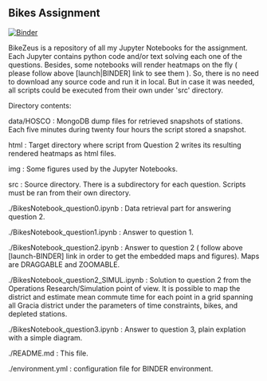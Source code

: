 ## Bikes Assignment ##

[![Binder](https://mybinder.org/badge.svg)](https://mybinder.org/v2/gh/a-torrano-m/BikeZeus/master)

BikeZeus is a repository of all my Jupyter Notebooks for the assignment.
Each Jupyter contains python code and/or text solving each one of the questions.
Besides, some notebooks will render heatmaps on the fly ( please follow above [launch|BINDER] link to see them ).
So, there is no need to download any source code and run it in local. But in case it was needed,
all scripts could be executed from their own under 'src' directory.

Directory contents:

data/HOSCO 	: MongoDB dump files for retrieved snapshots of stations. Each five minutes during 
twenty four hours the script stored a snapshot.

html 		: Target directory where script from Question 2 writes its resulting rendered heatmaps as 
html files.

img  		: Some figures used by the Jupyter Notebooks.

src  		: Source directory. There is a subdirectory for each question. Scripts must be ran from 
their own directory.

./BikesNotebook_question0.ipynb		: Data retrieval part for answering question 2.

./BikesNotebook_question1.ipynb		: Answer to question 1.

./BikesNotebook_question2.ipynb		: Answer to question 2 ( follow above [launch-BINDER] link 
in order to get the embedded maps and figures). Maps are DRAGGABLE and ZOOMABLE.

./BikesNotebook_question2_SIMUL.ipynb	: Solution to question 2 from the Operations Research/Simulation
point of view. It is possible to map the district and estimate mean commute time for each point in a grid
spanning all Gracia district under the parameters of time constraints, bikes, and depleted stations.
<under construnction>  

./BikesNotebook_question3.ipynb		: Answer to question 3, plain explation with a simple diagram.

./README.md	 			: This file.

./environment.yml			: configuration file for BINDER environment.




 
